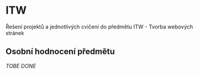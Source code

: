 # ITW
Řešení projektů a jednotlivých cvičení do předmětu ITW - Tvorba webových stránek
## Osobní hodnocení předmětu
*TOBE DONE*
